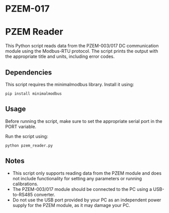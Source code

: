 # PZEM-017
# PZEM Reader

This Python script reads data from the PZEM-003/017 DC communication module using the Modbus-RTU protocol. The script prints the output with the appropriate title and units, including error codes.

## Dependencies

This script requires the minimalmodbus library. Install it using:

```
pip install minimalmodbus
```

## Usage

Before running the script, make sure to set the appropriate serial port in the PORT variable.

Run the script using:

```
python pzem_reader.py
```

## Notes

- This script only supports reading data from the PZEM module and does not include functionality for setting any parameters or running calibrations.
- The PZEM-003/017 module should be connected to the PC using a USB-to-RS485 converter.
- Do not use the USB port provided by your PC as an independent power supply for the PZEM module, as it may damage your PC.
```